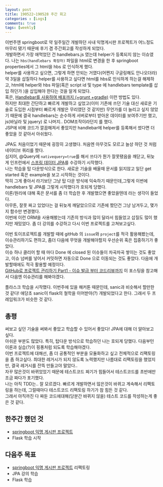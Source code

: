 ```yaml
---
layout: post
title: 190522~190528 주간 회고
categories : [Logs]
comments: true
tags: [weekly]
---
```

이번주엔 springboot로 약 일주일간 개발하던 사내 익명게시판 프로젝트가 어느정도 마무리 됐기 때문에 후기 겸 주간회고를 작성하게 되었다.  
개발하면서 가장 애먹었던 건 handlebars.js 였는데 helper가 등록되지 않는 이슈였다. 나는 `hbs(handlebars 확장자)` 파일을 html로 변경을 한 후 springboot properties에서 그 html을 hbs 로 인식하게 했다.  
helper를 사용하고 싶으면, 그렇게 하면 안되는 거였다(어쩐지 구글링해도 안나오더라)
약 3일을 삽질하다 helper를 사용하고 싶다면 html를 hbs로 인식하게 하는걸 해제하고, html에 helper와 hbs 파일(혹은 script id 및 type 에 handlebars template를 삽입 하던가 )을 
삽입해야 한다는 것을 알게 되었다.  
혹은, [Handlebar를 사용하여 배포까지 (+grunt +gradle)](https://jojoldu.tistory.com/23) 이런 방법도 있다.  
하지만 최대한 간단하고 빠르게 개발하고 싶었고(이미 기존에 쓰던 기술 대신 새로운 기술로 도입한 시점부터 빠르게 개발은 무리였던 것 같지만) 무언가를 더 늘리고 싶지 않았기 때문에
결국 handlebars는 순수하게 서버로부터 받아온 데이터를 보여주기만 했고, js(바닐라 및 jquery) 로 나머지.. DOM조작이라던지 를 했다.  
JSP에 비해 코드가 깔끔해져서 좋았지만 handlebar에 helper를 등록해서 썼다면 더 좋았을 것 같아서 아쉬웠다. 
 
JPA도 처음이었기 때문에 굉장히 고생했다. 처음엔 아무것도 모르고 늘상 하던 것 처럼 네이티브 쿼리를 짰다.     
심지어, @Query에 `nativequery=true`를 해서 쓰다가 뭔가 잘못됐음을 깨닫고, 뒤늦게 인프런에서 [스프링 데이터 JPA](https://www.inflearn.com/course/%EC%8A%A4%ED%94%84%EB%A7%81-%EB%8D%B0%EC%9D%B4%ED%84%B0-jpa#)를 수강하기 시작했다.  
나는 학습을 탑 다운방식으로 한다. 새로운 기술을 배울때 문서를 읽지않고 일단 get started 혹은 example을 보고 시작하는 것이다.     
딱히 그게 좋아서 라기보단 그냥 탑 다운 방식에 익숙하기 때문인데,그렇게 이번에 handlebars 및 JPA를 그렇게 시작했다가 호되게 당했다.  
이론/원리에 대해 혹은 문서를 좀 더 학습한 후 개발했으면 좋았을텐데 라는 생각이 들었다.   
아무튼, 잘못 짜고 있었다는 걸 뒤늦게 깨달았으므로 기존에 짰던건 그냥 남겨두고, 몇가지 함수만 변경했다.   
이번에 이런 ORM을 사용해봤는데 기존의 방식과 많이 달라서 힘들었고 삽질도 많이 했지만 재밌었다. 좀 더 강의를 수강하고 다시 이번 프로젝트를 고쳐보고싶다. 

이번 토이프로젝트를 개발할 때에 gitHub 의 `issue`와 `project`를 적극 활용해봤는데, 이슈관리하기도 편하고, 좀더 다음에 무엇을 개발해야할지 우선순위 혹은 집중하기가 좋았다.  
이슈 하나 클리어 할 때 마다 Done 에 closed 된 이슈들이 차곡차곡 쌓이는 것도 좋았고, 이슈 넘버를 넣어서 커밋하면 자동으로 Done 으로 이동되는 것도 좋았다.
다음에 개발할때에도 적극 활용할 예정이다.  
[GitHub로 프로젝트 관리하기 Part1 - 이슈 발급 부터 코드리뷰까지](https://www.popit.kr/github%EB%A1%9C-%ED%94%84%EB%A1%9C%EC%A0%9D%ED%8A%B8-%EA%B4%80%EB%A6%AC%ED%95%98%EA%B8%B0-part1-%EC%9D%B4%EC%8A%88-%EB%B0%9C%EA%B8%89-%EB%B6%80%ED%84%B0-%EC%BD%94%EB%93%9C%EB%A6%AC%EB%B7%B0%EA%B9%8C/)
이 포스팅을 참고해서 다음엔 이슈관리를 해봐야겠다.

플라스크 학습을 시작했다. 이번주에 있을 해커톤 때문인데, sanic과 비슷해서 할만한 것 같다! 애당초 sanic이 flask의 철학을 이어받아(?) 개발되었다고 한다.
그래서 두 프레임워크가 비슷한 것 같다.

## 총평
써보고 싶던 기술을 써봐서 좋았고 학습할 수 있어서 좋았다! JPA에 대해 더 알아보고 싶다.  
아쉬운 부분도 많았다. 특히, 탑다운 방식으로 학습하던 나는 호되게 당했다. 다음부턴 이론과 실습(?)이 핑퐁처럼 되도록 학습해야겠다.     
이번 프로젝트에 대해선, 좀 더 공통적인 부분을 모듈화하고 싶고 전체적으로 리팩토링을 좀 하고싶다. 최대한 레거시가 되지 않도록 노력했지만 나름대로 리팩토링을 했었지만, 결국 레거시를 잔뜩 만들고야 말았다..  
자꾸 많은것이 바뀌었었기 때문에 테스트코드 짜기가 힘들어서 테스트코드를 초반에만 조금 짜다가 포기했다.   
나는 아직 TDD는.. 잘 모르겠다. 빠르게 개발하면서 많은것이 바뀌고 계속해서 리팩토링을 하는데, 그럴때마다 테스트코드 리팩토링 하기가 참 힘든 것 같다.  
그래서 아직까진 다 짜둔 코드에대해(당분간 바뀌지 않을) 테스트 코드를 작성하는게 좋은 것 같다.  

## 한주간 했던 것
* [springboot 익명 게시판 프로젝트](https://github.com/sehajyang/simple-anonymous-board)
* Flask 학습 시작

## 다음주 목표
* [springboot 익명 게시판 프로젝트](https://github.com/sehajyang/simple-anonymous-board) 리팩토링
* JPA 강의 학습
* Flask 학습
